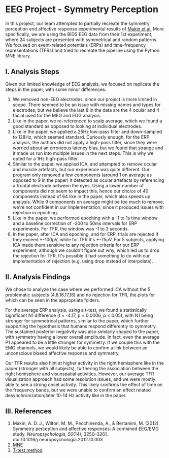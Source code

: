 # EEG Project - Symmetry Perception

In this project, our team attempted to partially recreate the symmetry perception and affective response experimental results of [Makin et al.](https://www.sciencedirect.com/science/article/abs/pii/S0028393212004307) More specifically, we are using the BIDS EEG data from their 1st experiment, where 24 subjects are presented with symmetrical and random patterns. We focused on event-related potentials (ERPs) and time-frequency representations (TFRs) and tried to recreate the pipeline using the Python MNE library.


## I. Analysis Steps

Given our limited knowledge of EEG analysis, we focused on replicate the steps in the paper, with some minor differences:
1. We removed non-EEG electrodes, since our project is more limited in scope. There seemed to be an issue with missing names and types for electrodes, but we believe the last 8 in the data are the 4 ocular and 4  facial used for the MEG and EOG analysis.
2. Like in the paper, we re-referenced to scalp average, which we found a good standard as opposed to looking at individual electrodes.
3. Like in the paper, we applied a 25Hz low-pass filter and down-sampled to 128Hz, which seemed standard. Curiously enough, for the ERP analysis, the authors did not apply a high-pass filter, since they were worried about an erroneous latency bias, but we found that strange and it made us run into multiple issues in the next steps. This is why we opted for a 1Hz high-pass filter. 
5. Similar to the paper, we applied ICA, and attempted to remove ocular and muscle artefacts, but our experience was quite different. Our program only removed a few components (around 1 on average as opposed to 9 in the paper) it detected as ocular artefacts by referencing a frontal electrode between the eyes. Using a lower number of components did not seem to impact this, hence our choice of 40 components instead of 64 like in the paper, which also speeds up analysis. While 9 components on average might be too much to remove, we're not confident in our implementation, since it produced issues with rejection in epoching.
6. Like in the paper, we performed epoching with a -1 to 1s time window and a baseline correction of -200 to 50ms intervals for ERP experiments. For TFR, the window was -1 to 3 seconds.
7. In the paper, after ICA and epoching, and for ERP, trials are rejected if they exceed +-100µV, while for TFR it's +-75µV. For 5 subjects, applying ICA made them sensitive to any rejection criteria for our ERP experiment, although we couldn't figure out why, which led us to drop the rejection for TFR. It's possible it had something to do with our implementation of rejection (e.g. using drop instead of interpolate).

## II. Analysis Findings

We chose to analyze the case where we performed ICA without the 5 problematic subjects (4,8,16,17,18) and no rejection for TFR, the plots for which can be seen in the appropriate folders.

For the average ERP analysis, using a t-test, we found a statistically significant N1 difference (t = -4.17, p = 0.0006, p < 0.05), with N1 being stronger for symmetrical patterns, similar to the paper, which further supporting the hypothesis that humans respond differently to symmetry. The sustained posterior negativity was also similarly shaped to the paper, with symmetry having a lower overall amplitude. In fact, even the average P1 appeared to be a little stronger for symmetry. If we couple this with the EMG channels, we would likely be able to confirm a link between an unconscious biased affective response and symmetry.

Our TFR results also hint at higher activity in the right hemisphere like in the paper (stronger with all subjects), furthering the association between the right hemisphere and visuospatial activities. However, our average TFR visualization approach had some resolution issues, and we were mostly able to see a strong onset activity. This likely confirms the effect of time on the frequency bands, but we were unable to confirm an effect related desynchronization/later 10-14 Hz activity like in the paper.

## III. References
1. Makin, A. D. J., Wilton, M. M., Pecchinenda, A., & Bertamini, M. (2012). Symmetry perception and affective responses: A combined EEG/EMG study. _Neuropsychologia_, _50_(14), 3250–3261. doi:10.1016/j.neuropsychologia.2012.10.003
2. [MNE](https://mne.tools/stable/index.html)
3. [T-test method](https://neuraldatascience.io/7-eeg/erp_group_stats.html)
